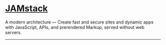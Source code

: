 # [JAMstack]

A modern architecture —
Create fast and secure sites and dynamic apps with JavaScript, APIs, and prerendered Markup, served without web servers.

---

[JAMstack]:https://jamstack.org/
